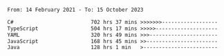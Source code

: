 <!-- [![Top Langs](https://github-readme-stats.vercel.app/api/top-langs/?username=thititongumpun&layout=compact&langs_count=7&theme=prussian)](https://github.com/thititongumpun)
[![Anurag's GitHub stats](https://github-readme-stats.vercel.app/api?username=thititongumpun&hide=stars&show_icons=true&theme=prussian)](https://github.com/thititongumpun) -->

<!--START_SECTION:waka-->

```txt
From: 14 February 2021 - To: 15 October 2023

C#                         702 hrs 37 mins >>>>>>>------------------   26.88 %
TypeScript                 504 hrs 17 mins >>>>>--------------------   19.29 %
YAML                       320 hrs 49 mins >>>----------------------   12.28 %
JavaScript                 168 hrs 45 mins >>-----------------------   06.46 %
Java                       128 hrs 1 min   >------------------------   04.90 %
```

<!--END_SECTION:waka-->
